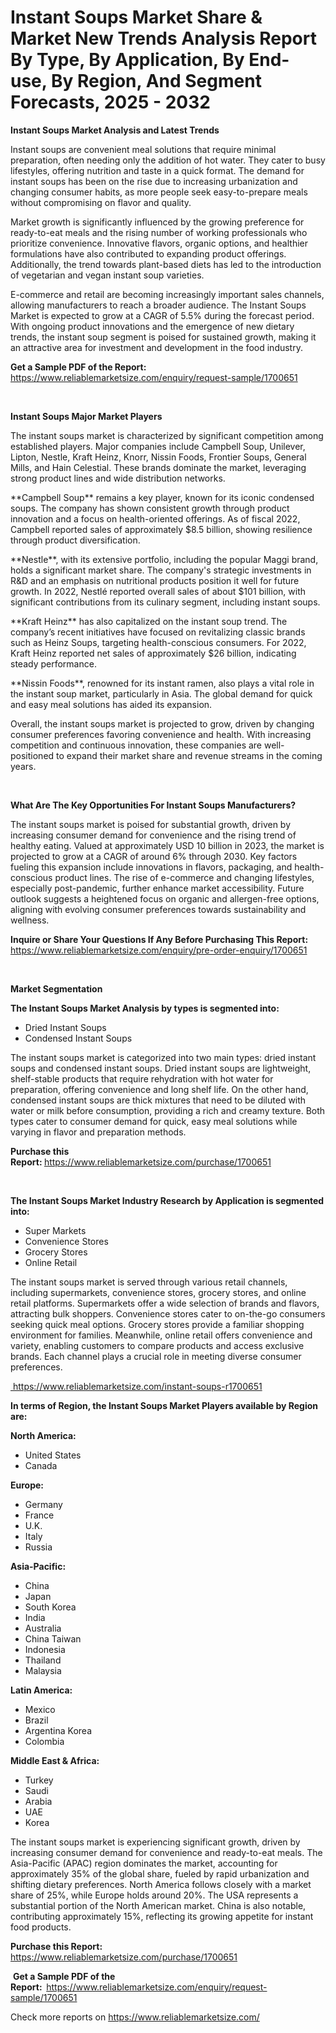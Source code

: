 <p><h1>Instant Soups Market Share & Market New Trends Analysis Report By Type, By Application, By End-use, By Region, And Segment Forecasts, 2025 - 2032</h1></p><p><strong>Instant Soups Market Analysis and Latest Trends</strong></p>
<p><p>Instant soups are convenient meal solutions that require minimal preparation, often needing only the addition of hot water. They cater to busy lifestyles, offering nutrition and taste in a quick format. The demand for instant soups has been on the rise due to increasing urbanization and changing consumer habits, as more people seek easy-to-prepare meals without compromising on flavor and quality.</p><p>Market growth is significantly influenced by the growing preference for ready-to-eat meals and the rising number of working professionals who prioritize convenience. Innovative flavors, organic options, and healthier formulations have also contributed to expanding product offerings. Additionally, the trend towards plant-based diets has led to the introduction of vegetarian and vegan instant soup varieties.</p><p>E-commerce and retail are becoming increasingly important sales channels, allowing manufacturers to reach a broader audience. The Instant Soups Market is expected to grow at a CAGR of 5.5% during the forecast period. With ongoing product innovations and the emergence of new dietary trends, the instant soup segment is poised for sustained growth, making it an attractive area for investment and development in the food industry.</p></p>
<p><strong>Get a Sample PDF of the Report:&nbsp;</strong> <a href="https://www.reliablemarketsize.com/enquiry/request-sample/1700651?utm_campaign=2565&utm_medium=2&utm_source=Github&utm_content=ia&utm_term=07042025&utm_id=instant-soups">https://www.reliablemarketsize.com/enquiry/request-sample/1700651</a></p>
<p>&nbsp;</p>
<p><strong>Instant Soups Major Market Players</strong></p>
<p><p>The instant soups market is characterized by significant competition among established players. Major companies include Campbell Soup, Unilever, Lipton, Nestle, Kraft Heinz, Knorr, Nissin Foods, Frontier Soups, General Mills, and Hain Celestial. These brands dominate the market, leveraging strong product lines and wide distribution networks.</p><p>**Campbell Soup** remains a key player, known for its iconic condensed soups. The company has shown consistent growth through product innovation and a focus on health-oriented offerings. As of fiscal 2022, Campbell reported sales of approximately $8.5 billion, showing resilience through product diversification.</p><p>**Nestle**, with its extensive portfolio, including the popular Maggi brand, holds a significant market share. The company's strategic investments in R&D and an emphasis on nutritional products position it well for future growth. In 2022, Nestlé reported overall sales of about $101 billion, with significant contributions from its culinary segment, including instant soups.</p><p>**Kraft Heinz** has also capitalized on the instant soup trend. The company’s recent initiatives have focused on revitalizing classic brands such as Heinz Soups, targeting health-conscious consumers. For 2022, Kraft Heinz reported net sales of approximately $26 billion, indicating steady performance.</p><p>**Nissin Foods**, renowned for its instant ramen, also plays a vital role in the instant soup market, particularly in Asia. The global demand for quick and easy meal solutions has aided its expansion. </p><p>Overall, the instant soups market is projected to grow, driven by changing consumer preferences favoring convenience and health. With increasing competition and continuous innovation, these companies are well-positioned to expand their market share and revenue streams in the coming years.</p></p>
<p>&nbsp;</p>
<p><strong>What Are The Key Opportunities For Instant Soups Manufacturers?</strong></p>
<p><p>The instant soups market is poised for substantial growth, driven by increasing consumer demand for convenience and the rising trend of healthy eating. Valued at approximately USD 10 billion in 2023, the market is projected to grow at a CAGR of around 6% through 2030. Key factors fueling this expansion include innovations in flavors, packaging, and health-conscious product lines. The rise of e-commerce and changing lifestyles, especially post-pandemic, further enhance market accessibility. Future outlook suggests a heightened focus on organic and allergen-free options, aligning with evolving consumer preferences towards sustainability and wellness.</p></p>
<p><strong>Inquire or Share Your Questions If Any Before Purchasing This Report:</strong> <a href="https://www.reliablemarketsize.com/enquiry/pre-order-enquiry/1700651?utm_campaign=2565&utm_medium=2&utm_source=Github&utm_content=ia&utm_term=07042025&utm_id=instant-soups">https://www.reliablemarketsize.com/enquiry/pre-order-enquiry/1700651</a></p>
<p>&nbsp;</p>
<p><strong>Market Segmentation</strong></p>
<p><strong>The Instant Soups Market Analysis by types is segmented into:</strong></p>
<p><ul><li>Dried Instant Soups</li><li>Condensed Instant Soups</li></ul></p>
<p><p>The instant soups market is categorized into two main types: dried instant soups and condensed instant soups. Dried instant soups are lightweight, shelf-stable products that require rehydration with hot water for preparation, offering convenience and long shelf life. On the other hand, condensed instant soups are thick mixtures that need to be diluted with water or milk before consumption, providing a rich and creamy texture. Both types cater to consumer demand for quick, easy meal solutions while varying in flavor and preparation methods.</p></p>
<p><strong>Purchase this Report:&nbsp;</strong><a href="https://www.reliablemarketsize.com/purchase/1700651?utm_campaign=2565&utm_medium=2&utm_source=Github&utm_content=ia&utm_term=07042025&utm_id=instant-soups">https://www.reliablemarketsize.com/purchase/1700651</a></p>
<p>&nbsp;</p>
<p><strong>The Instant Soups Market Industry Research by Application is segmented into:</strong></p>
<p><ul><li>Super Markets</li><li>Convenience Stores</li><li>Grocery Stores</li><li>Online Retail</li></ul></p>
<p><p>The instant soups market is served through various retail channels, including supermarkets, convenience stores, grocery stores, and online retail platforms. Supermarkets offer a wide selection of brands and flavors, attracting bulk shoppers. Convenience stores cater to on-the-go consumers seeking quick meal options. Grocery stores provide a familiar shopping environment for families. Meanwhile, online retail offers convenience and variety, enabling customers to compare products and access exclusive brands. Each channel plays a crucial role in meeting diverse consumer preferences.</p></p>
<p><a href="https://www.reliablemarketsize.com/instant-soups-r1700651?utm_campaign=2565&utm_medium=2&utm_source=Github&utm_content=ia&utm_term=07042025&utm_id=instant-soups">&nbsp;https://www.reliablemarketsize.com/instant-soups-r1700651</a></p>
<p><strong>In terms of Region, the Instant Soups Market Players available by Region are:</strong></p>
<p>
    <p> <strong> North America: </strong>
        <ul>
            <li>United States</li>
            <li>Canada</li>
        </ul>
        </p> 
    <p> <strong> Europe: </strong>
        <ul>
            <li>Germany</li>
            <li>France</li>
            <li>U.K.</li>
            <li>Italy</li>
            <li>Russia</li>
        </ul>
        </p> 
    <p> <strong> Asia-Pacific: </strong>
        <ul>
            <li>China</li>
            <li>Japan</li>
            <li>South Korea</li>
            <li>India</li>
            <li>Australia</li>
            <li>China Taiwan</li>
            <li>Indonesia</li>
            <li>Thailand</li>
            <li>Malaysia</li>
        </ul>
        </p> 
    <p> <strong> Latin America: </strong>
        <ul>
            <li>Mexico</li>
            <li>Brazil</li>
            <li>Argentina Korea</li>
            <li>Colombia</li>
        </ul>
        </p> 
    <p> <strong> Middle East & Africa: </strong>
        <ul>
            <li>Turkey</li>
            <li>Saudi</li>
            <li>Arabia</li>
            <li>UAE</li>
            <li>Korea</li>
        </ul>
    </p>
    </p>
<p><p>The instant soups market is experiencing significant growth, driven by increasing consumer demand for convenience and ready-to-eat meals. The Asia-Pacific (APAC) region dominates the market, accounting for approximately 35% of the global share, fueled by rapid urbanization and shifting dietary preferences. North America follows closely with a market share of 25%, while Europe holds around 20%. The USA represents a substantial portion of the North American market. China is also notable, contributing approximately 15%, reflecting its growing appetite for instant food products.</p></p>
<p><strong>Purchase this Report: </strong><a href="https://www.reliablemarketsize.com/purchase/1700651?utm_campaign=2565&utm_medium=2&utm_source=Github&utm_content=ia&utm_term=07042025&utm_id=instant-soups">https://www.reliablemarketsize.com/purchase/1700651</a></p>
<p>&nbsp;<strong>Get a Sample PDF of the Report:&nbsp;&nbsp;</strong><a href="https://www.reliablemarketsize.com/enquiry/request-sample/1700651?utm_campaign=2565&utm_medium=2&utm_source=Github&utm_content=ia&utm_term=07042025&utm_id=instant-soups">https://www.reliablemarketsize.com/enquiry/request-sample/1700651</a></p>
<p><strong></strong></p>
<p>Check more reports on <a href="https://www.reliablemarketsize.com/?utm_campaign=2565&utm_medium=2&utm_source=Github&utm_content=ia&utm_term=07042025&utm_id=instant-soups">https://www.reliablemarketsize.com/</a></p>